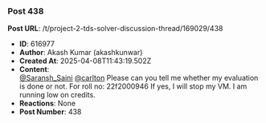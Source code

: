 ### Post 438
**Post URL**: /t/project-2-tds-solver-discussion-thread/169029/438
- **ID**: 616977
- **Author**: Akash Kumar (akashkunwar)
- **Created At**: 2025-04-08T11:43:19.502Z
- **Content**:  
  <a class="mention" href="/u/saransh_saini">@Saransh_Saini</a> <a class="mention" href="/u/carlton">@carlton</a> Please can you tell me whether my evaluation is done or not. For roll no: 22f2000946
If yes, I will stop my VM. I am running low on credits.
- **Reactions**: None
- **Post Number**: 438

